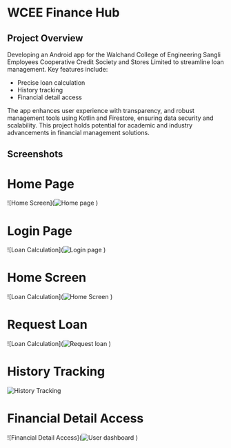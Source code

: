 # WCEE Finance Hub

## Project Overview

Developing an Android app for the Walchand College of Engineering Sangli Employees Cooperative Credit Society and Stores Limited to streamline loan management. Key features include:

- Precise loan calculation
- History tracking
- Financial detail access

The app enhances user experience with transparency, and robust management tools using Kotlin and Firestore, ensuring data security and scalability. This project holds potential for academic and industry advancements in financial management solutions.

## Screenshots

# Home Page
![Home Screen](![Home page](https://github.com/user-attachments/assets/7134c57f-bc5e-488b-ad80-bcc355dd0b68)
)

# Login Page
![Loan Calculation](![Login page](https://github.com/user-attachments/assets/57c0cc45-e08b-43ee-949f-61c436b3e816)
)

# Home Screen
![Loan Calculation](![Home Screen](https://github.com/user-attachments/assets/c691f965-a7d1-40b9-961d-12ab7584a2bd)
)

# Request Loan
![Loan Calculation](![Request loan](https://github.com/user-attachments/assets/fdd966ea-c6e8-49a5-a680-b12ea7b1a011)
)

# History Tracking
![History Tracking](![History](https://github.com/user-attachments/assets/ab088f9c-c1cd-43e6-87a0-bbab2f484578)
)

# Financial Detail Access
![Financial Detail Access](![User dashboard](https://github.com/user-attachments/assets/f9a35024-bf38-4777-a275-c61c75746806)
)
